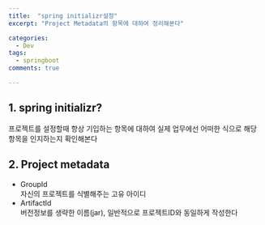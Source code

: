 ```yaml
---
title:  "spring initializr설정"
excerpt: "Project Metadata의 항목에 대하여 정리해본다"

categories:
  - Dev
tags:
  - springboot
comments: true

---
```


## 1. spring initializr?

프로젝트를 설정할때 항상 기입하는 항목에 대하여 실제 업무에선 어떠한 식으로 해당 항목을 인지하는지 확인해본다



## 2. Project metadata
- GroupId  
자신의 프로젝트를 식별해주는 고유 아이디  
- ArtifactId  
버전정보를 생략한 이름(jar), 일반적으로 프로젝트ID와 동일하게 작성한다
